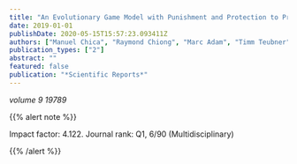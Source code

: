 ```yaml
---
title: "An Evolutionary Game Model with Punishment and Protection to Promote Trust in the Sharing Economy"
date: 2019-01-01
publishDate: 2020-05-15T15:57:23.093411Z
authors: ["Manuel Chica", "Raymond Chiong", "Marc Adam", "Timm Teubner"]
publication_types: ["2"]
abstract: ""
featured: false
publication: "*Scientific Reports*"
---
```



_volume 9 19789_


{{% alert note %}}

Impact factor: 4.122. Journal rank: Q1, 6/90 (Multidisciplinary)

{{% /alert %}}
